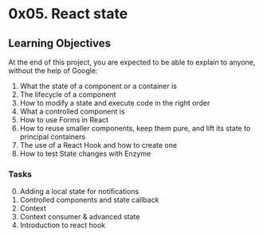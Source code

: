 # 0x05. React state

## Learning Objectives
At the end of this project, you are expected to be able to explain to anyone, without the help of Google:

1. What the state of a component or a container is
2. The lifecycle of a component
3. How to modify a state and execute code in the right order
4. What a controlled component is
5. How to use Forms in React
6. How to reuse smaller components, keep them pure, and lift its state to principal containers
7. The use of a React Hook and how to create one
8. How to test State changes with Enzyme

### Tasks
0. Adding a local state for notifications
1. Controlled components and state callback
2. Context
3. Context consumer & advanced state
4. Introduction to react hook
